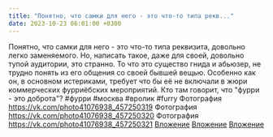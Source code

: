 ```yaml
---
title: "Понятно, что самки для него - это что-то типа рекв..."
date: 2023-10-23 06:01:00 +0300
---
```


Понятно, что самки для него - это что-то типа реквизита, довольно легко заменяемого. Но, написать такое, даже для своей, довольно тупой аудитории, это странно.
То что это существо гнида и абьюзер, не трудно понять из его общения со своей бывшей вещью. Особенно как он, в основном истериками, требует что бы её не включали в жюри коммерческих фурриёбских мероприятий.
Кто там говорит, что "фурри - это доброта"?
#фурри #москва #вролик #furry
Фотография
<a class="vk-attach" href="https://vk.com/photo41076938_457250319">https://vk.com/photo41076938_457250319</a>
Фотография
<a class="vk-attach" href="https://vk.com/photo41076938_457250320">https://vk.com/photo41076938_457250320</a>
Фотография
<a class="vk-attach" href="https://vk.com/photo41076938_457250321">https://vk.com/photo41076938_457250321</a>
<a class="vk-attach" href="https://vk.com/photo41076938_457250319">Вложение</a>
<a class="vk-attach" href="https://vk.com/photo41076938_457250320">Вложение</a>
<a class="vk-attach" href="https://vk.com/photo41076938_457250321">Вложение</a>
